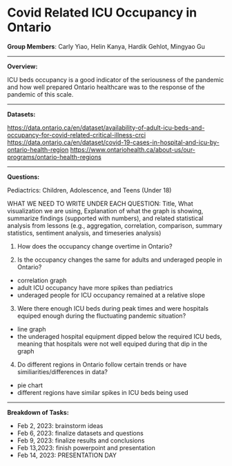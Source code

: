 # Covid Related ICU Occupancy in Ontario

**Group Members**: Carly Yiao, Helin Kanya, Hardik Gehlot, Mingyao Gu
_____________________________________________________________________

**Overview:**

ICU beds occupancy is a good indicator of the seriousness of the pandemic and how well prepared Ontario healthcare was to the response of the pandemic of this scale.
_____________________________________________________________________

**Datasets:**

https://data.ontario.ca/en/dataset/availability-of-adult-icu-beds-and-occupancy-for-covid-related-critical-illness-crci
https://data.ontario.ca/en/dataset/covid-19-cases-in-hospital-and-icu-by-ontario-health-region
https://www.ontariohealth.ca/about-us/our-programs/ontario-health-regions
_____________________________________________________________________

**Questions:**

Pediactrics: Children, Adolescence, and Teens (Under 18)

WHAT WE NEED TO WRITE UNDER EACH QUESTION: Title, What visualization we are using, Explanation of what the graph is showing, summarize findings (supported with numbers), and related statistical analysis from lessons (e.g., aggregation, correlation, comparison, summary statistics, sentiment analysis, and  timeseries analysis)

1. How does the occupancy change overtime in Ontario?

2. Is the occupancy changes the same for adults and underaged people in Ontario?
- correlation graph
- adult ICU occupancy have more spikes than pediatrics
- underaged people for ICU occupancy remained at a relative slope

3. Were there enough ICU beds during peak times and were hospitals equiped enough during the fluctuating pandemic situation?
- line graph
- the underaged hospital equipment dipped below the required ICU beds, meaning that hospitals were not well equiped during that dip in the graph

4. Do different regions in Ontario follow certain trends or have similiarities/differences in data?
- pie chart 
- different regions have similar spikes in ICU beds being used
______________________________________________________________________

**Breakdown of Tasks:**

- Feb 2, 2023: brainstorm ideas
- Feb 6, 2023: finalize datasets and questions
- Feb 9, 2023: finalize results and conclusions
- Feb 13,2023: finish powerpoint and presentation
- Feb 14, 2023: PRESENTATION DAY
